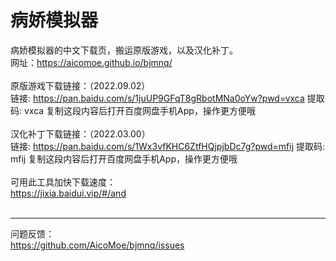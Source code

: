 # 病娇模拟器
病娇模拟器的中文下载页，搬运原版游戏，以及汉化补丁。
<br>
网址：<a href="https://aicomoe.github.io/bjmnq/">https://aicomoe.github.io/bjmnq/</a>
<br><br>
原版游戏下载链接：（2022.09.02）
<br>
链接: https://pan.baidu.com/s/1juUP9GFqT8gRbotMNa0oYw?pwd=vxca 提取码: vxca 复制这段内容后打开百度网盘手机App，操作更方便哦
<br><br>
汉化补丁下载链接：（2022.03.00）
<br>
链接: https://pan.baidu.com/s/1Wx3vfKHC6ZtfHQjpjbDc7g?pwd=mfij 提取码: mfij 复制这段内容后打开百度网盘手机App，操作更方便哦
<br><br>
可用此工具加快下载速度：
<br>
<a href="https://jixia.baidui.vip/#/and">https://jixia.baidui.vip/#/and</a>
<br><br>
<hr />
问题反馈：
<br>
<a href="https://github.com/AicoMoe/bjmnq/issues">https://github.com/AicoMoe/bjmnq/issues</a>
